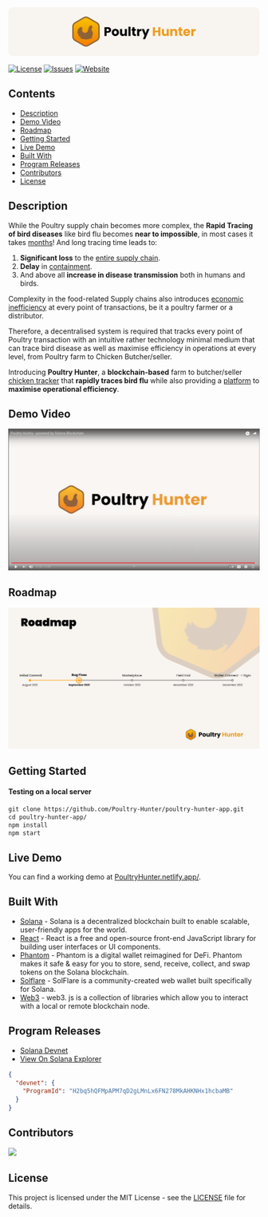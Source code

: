 ![Poultry Hunter](./images/banner.png)

[![License](https://img.shields.io/github/license/Poultry-Hunter/poultry-hunter-app)](https://github.com/Poultry-Hunter/poultry-hunter-app/blob/main/LICENSE) [![Issues](https://img.shields.io/github/issues/Poultry-Hunter/poultry-hunter-app)](https://github.com/Poultry-Hunter/poultry-hunter-app/issues) [![Website](https://img.shields.io/badge/View-Website-blue)](https://poultryhunter.netlify.app/)

## Contents

- [Description](#Description)
- [Demo Video](#Demo-Video)
- [Roadmap](#Roadmap)
- [Getting Started](#Getting-Started)
- [Live Demo](#Live-Demo)
- [Built With](#Built-With)
- [Program Releases](#Program-Releases)
- [Contributors](#Contributors)
- [License](#License)



## Description

While the Poultry supply chain becomes more complex, the **Rapid Tracing of bird diseases** like bird flu becomes **near to impossible**, in most cases it takes <u>months</u>! And long tracing time leads to:

1. **Significant loss** to the <u>entire supply chain</u>.
2. **Delay** in <u>containment</u>.
3. And above all **increase in disease transmission** both in humans and birds.

Complexity in the food-related Supply chains also introduces <u>economic inefficiency</u> at every point of transactions, be it a poultry farmer or a distributor.


Therefore, a decentralised system is required that tracks every point of Poultry transaction with an intuitive rather technology minimal medium that can trace bird disease as well as maximise efficiency in operations at every level, from Poultry farm to Chicken Butcher/seller.

 Introducing **Poultry Hunter**, a **blockchain-based** farm to butcher/seller <u>chicken tracker</u> that **rapidly traces bird flu** while also providing a <u>platform</u> to **maximise operational efficiency**. 


## Demo Video
[![Watch the video](/images/imageT.png)](https://youtu.be/4hFYPGZmTtA)



## Roadmap

![Roadmap](./images/roadmap.png)



## Getting Started

#### Testing on a local server

```shell
git clone https://github.com/Poultry-Hunter/poultry-hunter-app.git
cd poultry-hunter-app/
npm install
npm start
```

## Live Demo

You can find a working demo at [PoultryHunter.netlify.app/](https://poultryhunter.netlify.app/).



## Built With

- [Solana](https://solana.com/) - Solana is a decentralized blockchain built to enable scalable, user-friendly apps for the world.
- [React](https://reactjs.org/) - React is a free and open-source front-end JavaScript library for building user interfaces or UI components.
- [Phantom](https://phantom.app/) - Phantom is a digital wallet reimagined for DeFi. Phantom makes it safe & easy for you to store, send, receive, collect, and swap tokens on the Solana blockchain.
- [Solflare](https://solflare.com/) - SolFlare is a community-created web wallet built specifically for Solana. 
- [Web3](https://solana-labs.github.io/solana-web3.js/) - web3. js is a collection of libraries which allow you to interact with a local or remote blockchain node.

## Program Releases

- [Solana Devnet](https://explorer.solana.com/?cluster=devnet)
- [View On Solana Explorer](https://explorer.solana.com/address/H2bq5hQFMpAPM7qD2gLMnLx6FN278MkAHKNHx1hcbaMB?cluster=devnet)

```json
{
  "devnet": {
    "ProgramId": "H2bq5hQFMpAPM7qD2gLMnLx6FN278MkAHKNHx1hcbaMB"
  }
}
```

## Contributors

<a href="https://github.com/Poultry-Hunter/poultry-hunter-app/graphs/contributors">
  <img src="https://contrib.rocks/image?repo=Poultry-Hunter/poultry-hunter-app" />
</a>



## License

This project is licensed under the MIT License - see the [LICENSE](LICENSE) file for details.

